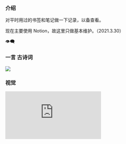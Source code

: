 ### 介绍

对平时用过的书签和笔记做一下记录，以备查看。

现在主要使用 Notion，故这里只做基本维护。（2021.3.30）

<span id="busuanzi_container_site_uv">
  👁️‍🗨️<span id="busuanzi_value_site_uv"></span>
</span>

### 一言 古诗词

<div align=left><img src="https://v1.jinrishici.com/all.svg?font-size=20&spacing=4"/></div>

### 视觉

![随机图片](https://api.ixiaowai.cn/gqapi/gqapi.php ':size=83%')
<!-- ![随机图片](https://goodshare.dingeral.com/%F0%9F%A7%A9%20%E5%9B%BE%E7%89%87/%E2%9C%A8%20%E5%A3%81%E7%BA%B8/wallhaven-g77qze.png?raw ':size=83%') -->